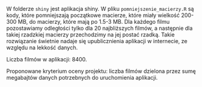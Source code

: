 

W folderze `shiny` jest aplikacja shiny.
W pliku `pomniejszenie_macierzy.R` są kody, które pomniejszają początkowe macierze, które miały wielkość 200-300 MB,
do macierzy, które mają po 1.5-3 MB. Dla każdego filmu pozostawiamy odległości tylko dla 20 najbliższych filmów, a następnie
dla takiej rzadzkiej macierzy przechodzimy na jej postać rzadką. Takie rozwiązanie świetnie nadaje się upublicznienia aplikacji w internecie, ze względu na lekkość danych.

Liczba filmów w aplikacji: 8400.

Proponowane kryterium oceny projektu: liczba filmów dzielona przez sumę megabajtów danych potrzebnych do uruchomienia aplikacji.